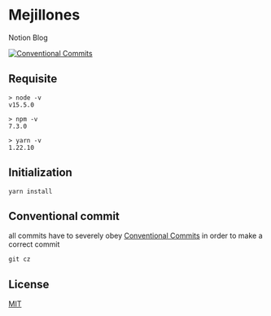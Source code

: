 # Mejillones

Notion Blog

[![Conventional Commits](https://img.shields.io/badge/Conventional%20Commits-1.0.0-yellow.svg)](https://conventionalcommits.org)

## Requisite

```
> node -v
v15.5.0

> npm -v
7.3.0

> yarn -v
1.22.10
```

## Initialization

```
yarn install
```

## Conventional commit

all commits have to severely obey [Conventional Commits](https://www.conventionalcommits.org/en/v1.0.0/) in order to
make a correct commit

```
git cz
```

## License

[MIT](LICENSE)